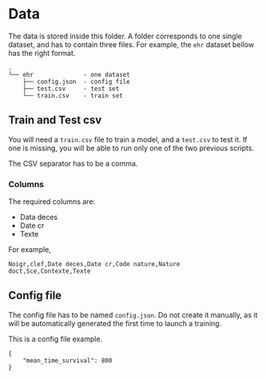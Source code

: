 # Data

The data is stored inside this folder. A folder corresponds to one single dataset, and has to contain three files. For example, the `ehr` dataset bellow has the right format.

```
.
└── ehr              - one dataset
    ├── config.json  - config file
    ├── test.csv     - test set
    └── train.csv    - train set
```

## Train and Test csv

You will need a `train.csv` file to train a model, and a `test.csv` to test it. If one is missing, you will be able to run only one of the two previous scripts.

The CSV separator has to be a comma.

### Columns

The required columns are:
- Data deces
- Date cr
- Texte

For example,
```
Noigr,clef,Date deces,Date cr,Code nature,Nature doct,Sce,Contexte,Texte
```
## Config file

The config file has to be named `config.json`. Do not create it manually, as it will be automatically generated the first time to launch a training.

This is a config file example.
```
{
    "mean_time_survival": 800
}
```